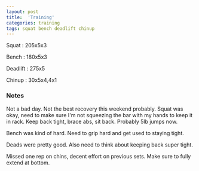 ```yaml
---
layout: post
title:  'Training'
categories: training
tags: squat bench deadlift chinup
---
```


Squat       :   205x5x3

Bench       :   180x5x3

Deadlift    :   275x5

Chinup      :   30x5x4,4x1

### Notes

Not a bad day. Not the best recovery this weekend probably. Squat was okay, need to make
sure I'm not squeezing the bar with my hands to keep it in rack. Keep back tight, brace
abs, sit back. Probably 5lb jumps now.

Bench was kind of hard. Need to grip hard and get used to staying tight.

Deads were pretty good. Also need to think about keeping back super tight.

Missed one rep on chins, decent effort on previous sets. Make sure to fully extend at
bottom.
